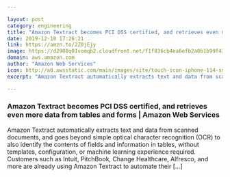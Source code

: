 ```yaml
---

layout: post
category: engineering
title: "Amazon Textract becomes PCI DSS certified, and retrieves even more data from tables and forms"
date: 2019-12-18 17:26:21
link: https://amzn.to/2Z0jEjy
image: https://d2908q01vomqb2.cloudfront.net/f1f836cb4ea6efb2a0b1b99f41ad8b103eff4b59/2019/10/10/site-merch_Textract_SocialMedia_2.png
domain: aws.amazon.com
author: "Amazon Web Services"
icon: http://a0.awsstatic.com/main/images/site/touch-icon-iphone-114-smile.png
excerpt: "Amazon Textract automatically extracts text and data from scanned documents, and goes beyond simple optical character recognition (OCR) to also identify the contents of fields and information in tables, without templates, configuration, or machine learning experience required. Customers such as Intuit, PitchBook, Change Healthcare, Alfresco, and more are already using Amazon Textract to automate their […]"

---
```


### Amazon Textract becomes PCI DSS certified, and retrieves even more data from tables and forms | Amazon Web Services

Amazon Textract automatically extracts text and data from scanned documents, and goes beyond simple optical character recognition (OCR) to also identify the contents of fields and information in tables, without templates, configuration, or machine learning experience required. Customers such as Intuit, PitchBook, Change Healthcare, Alfresco, and more are already using Amazon Textract to automate their […]